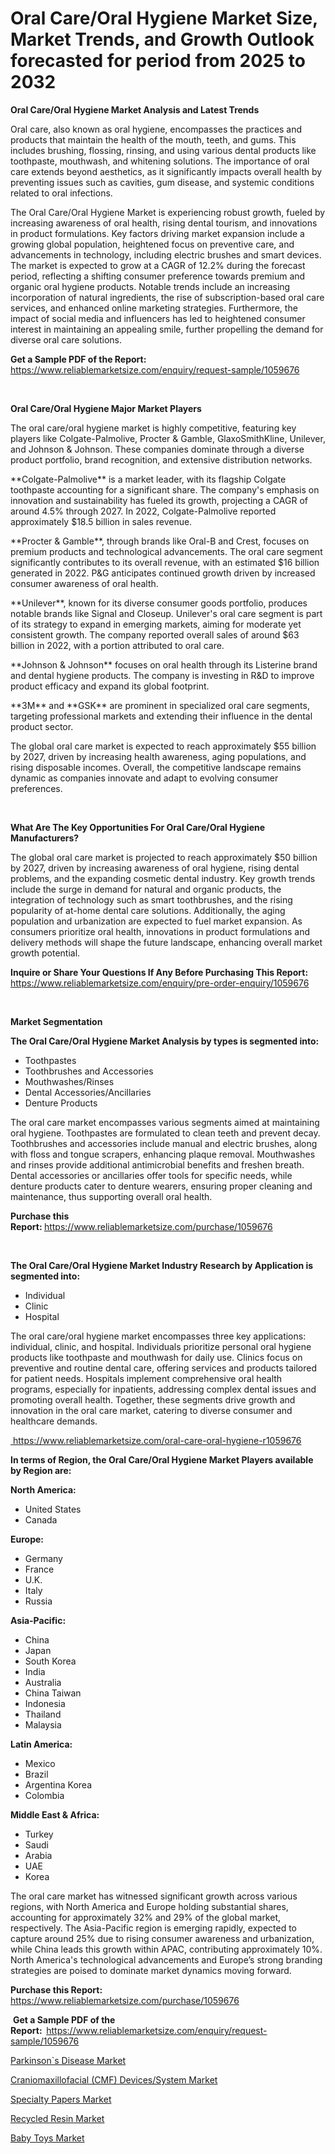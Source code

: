 <p><h1>Oral Care/Oral Hygiene Market Size, Market Trends, and Growth Outlook forecasted for period from 2025 to 2032</h1></p><p><strong>Oral Care/Oral Hygiene Market Analysis and Latest Trends</strong></p>
<p><p>Oral care, also known as oral hygiene, encompasses the practices and products that maintain the health of the mouth, teeth, and gums. This includes brushing, flossing, rinsing, and using various dental products like toothpaste, mouthwash, and whitening solutions. The importance of oral care extends beyond aesthetics, as it significantly impacts overall health by preventing issues such as cavities, gum disease, and systemic conditions related to oral infections.</p><p>The Oral Care/Oral Hygiene Market is experiencing robust growth, fueled by increasing awareness of oral health, rising dental tourism, and innovations in product formulations. Key factors driving market expansion include a growing global population, heightened focus on preventive care, and advancements in technology, including electric brushes and smart devices. The market is expected to grow at a CAGR of 12.2% during the forecast period, reflecting a shifting consumer preference towards premium and organic oral hygiene products. Notable trends include an increasing incorporation of natural ingredients, the rise of subscription-based oral care services, and enhanced online marketing strategies. Furthermore, the impact of social media and influencers has led to heightened consumer interest in maintaining an appealing smile, further propelling the demand for diverse oral care solutions.</p></p>
<p><strong>Get a Sample PDF of the Report:&nbsp;</strong> <a href="https://www.reliablemarketsize.com/enquiry/request-sample/1059676?utm_campaign=2113&utm_medium=2&utm_source=Github&utm_content=ia&utm_term=22032025&utm_id=oral-careoral-hygiene">https://www.reliablemarketsize.com/enquiry/request-sample/1059676</a></p>
<p>&nbsp;</p>
<p><strong>Oral Care/Oral Hygiene Major Market Players</strong></p>
<p><p>The oral care/oral hygiene market is highly competitive, featuring key players like Colgate-Palmolive, Procter & Gamble, GlaxoSmithKline, Unilever, and Johnson & Johnson. These companies dominate through a diverse product portfolio, brand recognition, and extensive distribution networks.</p><p>**Colgate-Palmolive** is a market leader, with its flagship Colgate toothpaste accounting for a significant share. The company's emphasis on innovation and sustainability has fueled its growth, projecting a CAGR of around 4.5% through 2027. In 2022, Colgate-Palmolive reported approximately $18.5 billion in sales revenue.</p><p>**Procter & Gamble**, through brands like Oral-B and Crest, focuses on premium products and technological advancements. The oral care segment significantly contributes to its overall revenue, with an estimated $16 billion generated in 2022. P&G anticipates continued growth driven by increased consumer awareness of oral health.</p><p>**Unilever**, known for its diverse consumer goods portfolio, produces notable brands like Signal and Closeup. Unilever's oral care segment is part of its strategy to expand in emerging markets, aiming for moderate yet consistent growth. The company reported overall sales of around $63 billion in 2022, with a portion attributed to oral care.</p><p>**Johnson & Johnson** focuses on oral health through its Listerine brand and dental hygiene products. The company is investing in R&D to improve product efficacy and expand its global footprint. </p><p>**3M** and **GSK** are prominent in specialized oral care segments, targeting professional markets and extending their influence in the dental product sector.</p><p>The global oral care market is expected to reach approximately $55 billion by 2027, driven by increasing health awareness, aging populations, and rising disposable incomes. Overall, the competitive landscape remains dynamic as companies innovate and adapt to evolving consumer preferences.</p></p>
<p>&nbsp;</p>
<p><strong>What Are The Key Opportunities For Oral Care/Oral Hygiene Manufacturers?</strong></p>
<p><p>The global oral care market is projected to reach approximately $50 billion by 2027, driven by increasing awareness of oral hygiene, rising dental problems, and the expanding cosmetic dental industry. Key growth trends include the surge in demand for natural and organic products, the integration of technology such as smart toothbrushes, and the rising popularity of at-home dental care solutions. Additionally, the aging population and urbanization are expected to fuel market expansion. As consumers prioritize oral health, innovations in product formulations and delivery methods will shape the future landscape, enhancing overall market growth potential.</p></p>
<p><strong>Inquire or Share Your Questions If Any Before Purchasing This Report:</strong> <a href="https://www.reliablemarketsize.com/enquiry/pre-order-enquiry/1059676?utm_campaign=2113&utm_medium=2&utm_source=Github&utm_content=ia&utm_term=22032025&utm_id=oral-careoral-hygiene">https://www.reliablemarketsize.com/enquiry/pre-order-enquiry/1059676</a></p>
<p>&nbsp;</p>
<p><strong>Market Segmentation</strong></p>
<p><strong>The Oral Care/Oral Hygiene Market Analysis by types is segmented into:</strong></p>
<p><ul><li>Toothpastes</li><li>Toothbrushes and Accessories</li><li>Mouthwashes/Rinses</li><li>Dental Accessories/Ancillaries</li><li>Denture Products</li></ul></p>
<p><p>The oral care market encompasses various segments aimed at maintaining oral hygiene. Toothpastes are formulated to clean teeth and prevent decay. Toothbrushes and accessories include manual and electric brushes, along with floss and tongue scrapers, enhancing plaque removal. Mouthwashes and rinses provide additional antimicrobial benefits and freshen breath. Dental accessories or ancillaries offer tools for specific needs, while denture products cater to denture wearers, ensuring proper cleaning and maintenance, thus supporting overall oral health.</p></p>
<p><strong>Purchase this Report:&nbsp;</strong><a href="https://www.reliablemarketsize.com/purchase/1059676?utm_campaign=2113&utm_medium=2&utm_source=Github&utm_content=ia&utm_term=22032025&utm_id=oral-careoral-hygiene">https://www.reliablemarketsize.com/purchase/1059676</a></p>
<p>&nbsp;</p>
<p><strong>The Oral Care/Oral Hygiene Market Industry Research by Application is segmented into:</strong></p>
<p><ul><li>Individual</li><li>Clinic</li><li>Hospital</li></ul></p>
<p><p>The oral care/oral hygiene market encompasses three key applications: individual, clinic, and hospital. Individuals prioritize personal oral hygiene products like toothpaste and mouthwash for daily use. Clinics focus on preventive and routine dental care, offering services and products tailored for patient needs. Hospitals implement comprehensive oral health programs, especially for inpatients, addressing complex dental issues and promoting overall health. Together, these segments drive growth and innovation in the oral care market, catering to diverse consumer and healthcare demands.</p></p>
<p><a href="https://www.reliablemarketsize.com/oral-care-oral-hygiene-r1059676?utm_campaign=2113&utm_medium=2&utm_source=Github&utm_content=ia&utm_term=22032025&utm_id=oral-careoral-hygiene">&nbsp;https://www.reliablemarketsize.com/oral-care-oral-hygiene-r1059676</a></p>
<p><strong>In terms of Region, the Oral Care/Oral Hygiene Market Players available by Region are:</strong></p>
<p>
    <p> <strong> North America: </strong>
        <ul>
            <li>United States</li>
            <li>Canada</li>
        </ul>
        </p> 
    <p> <strong> Europe: </strong>
        <ul>
            <li>Germany</li>
            <li>France</li>
            <li>U.K.</li>
            <li>Italy</li>
            <li>Russia</li>
        </ul>
        </p> 
    <p> <strong> Asia-Pacific: </strong>
        <ul>
            <li>China</li>
            <li>Japan</li>
            <li>South Korea</li>
            <li>India</li>
            <li>Australia</li>
            <li>China Taiwan</li>
            <li>Indonesia</li>
            <li>Thailand</li>
            <li>Malaysia</li>
        </ul>
        </p> 
    <p> <strong> Latin America: </strong>
        <ul>
            <li>Mexico</li>
            <li>Brazil</li>
            <li>Argentina Korea</li>
            <li>Colombia</li>
        </ul>
        </p> 
    <p> <strong> Middle East & Africa: </strong>
        <ul>
            <li>Turkey</li>
            <li>Saudi</li>
            <li>Arabia</li>
            <li>UAE</li>
            <li>Korea</li>
        </ul>
    </p>
    </p>
<p><p>The oral care market has witnessed significant growth across various regions, with North America and Europe holding substantial shares, accounting for approximately 32% and 29% of the global market, respectively. The Asia-Pacific region is emerging rapidly, expected to capture around 25% due to rising consumer awareness and urbanization, while China leads this growth within APAC, contributing approximately 10%. North America's technological advancements and Europe’s strong branding strategies are poised to dominate market dynamics moving forward.</p></p>
<p><strong>Purchase this Report: </strong><a href="https://www.reliablemarketsize.com/purchase/1059676?utm_campaign=2113&utm_medium=2&utm_source=Github&utm_content=ia&utm_term=22032025&utm_id=oral-careoral-hygiene">https://www.reliablemarketsize.com/purchase/1059676</a></p>
<p>&nbsp;<strong>Get a Sample PDF of the Report:&nbsp;&nbsp;</strong><a href="https://www.reliablemarketsize.com/enquiry/request-sample/1059676?utm_campaign=2113&utm_medium=2&utm_source=Github&utm_content=ia&utm_term=22032025&utm_id=oral-careoral-hygiene">https://www.reliablemarketsize.com/enquiry/request-sample/1059676</a></p>
<p><strong></strong></p>
<p><p><a href="https://github.com/gackesaizaze/Market-Research-Report-List-1/blob/main/parkinsons-disease-market.md?utm_campaign=2113&utm_medium=2&utm_source=Github&utm_content=ia&utm_term=22032025&utm_id=oral-careoral-hygiene">Parkinson`s Disease Market</a></p><p><a href="https://github.com/anejaryaan8m/Market-Research-Report-List-1/blob/main/craniomaxillofacial-cmf-devicessystem-market.md?utm_campaign=2113&utm_medium=2&utm_source=Github&utm_content=ia&utm_term=22032025&utm_id=oral-careoral-hygiene">Craniomaxillofacial (CMF) Devices/System Market</a></p><p><a href="https://github.com/neilycalanww/Market-Research-Report-List-1/blob/main/specialty-papers-market.md?utm_campaign=2113&utm_medium=2&utm_source=Github&utm_content=ia&utm_term=22032025&utm_id=oral-careoral-hygiene">Specialty Papers Market</a></p><p><a href="https://github.com/izetajhazuga/Market-Research-Report-List-1/blob/main/recycled-resin-market.md?utm_campaign=2113&utm_medium=2&utm_source=Github&utm_content=ia&utm_term=22032025&utm_id=oral-careoral-hygiene">Recycled Resin Market</a></p><p><a href="https://github.com/keolalelekr8/Market-Research-Report-List-1/blob/main/baby-toys-market.md?utm_campaign=2113&utm_medium=2&utm_source=Github&utm_content=ia&utm_term=22032025&utm_id=oral-careoral-hygiene">Baby Toys Market</a></p></p>